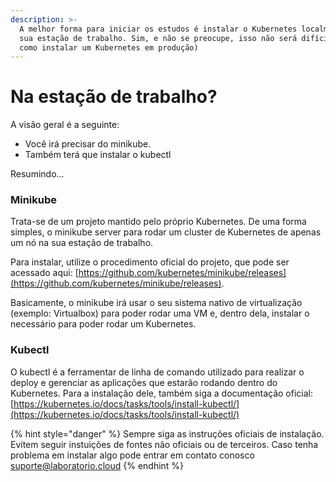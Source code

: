 ```yaml
---
description: >-
  A melhor forma para iniciar os estudos é instalar o Kubernetes localmente na
  sua estação de trabalho. Sim, e não se preocupe, isso não será difícil (ou não
  como instalar um Kubernetes em produção)
---
```


# Na estação de trabalho?

A visão geral é a seguinte:

* Você irá precisar do minikube. 
* Também terá que instalar o kubectl

Resumindo... 

### Minikube

Trata-se de um projeto mantido pelo próprio Kubernetes. De uma forma simples, o minikube server para rodar um cluster de Kubernetes de apenas um nó na sua estação de trabalho.

Para instalar, utilize o procedimento oficial do projeto, que pode ser acessado aqui: [https://github.com/kubernetes/minikube/releases](https://github.com/kubernetes/minikube/releases).

Basicamente, o minikube irá usar o seu sistema nativo de virtualização \(exemplo: Virtualbox\) para poder rodar uma VM e, dentro dela, instalar o necessário para poder rodar um Kubernetes.



### Kubectl

O kubectl é a ferramentar de linha de comando utilizado para realizar o deploy e gerenciar as aplicações que estarão rodando dentro do Kubernetes. Para a instalação dele, também siga a documentação oficial: [https://kubernetes.io/docs/tasks/tools/install-kubectl/](https://kubernetes.io/docs/tasks/tools/install-kubectl/)



{% hint style="danger" %}
Sempre siga as instruções oficiais de instalação. Evitem seguir instuições de fontes não oficiais ou de terceiros. Caso tenha problema em instalar algo pode entrar em contato conosco suporte@laboratorio.cloud
{% endhint %}

